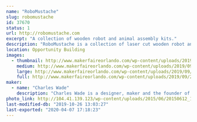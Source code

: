 ```yaml
---
name: "RoboMustache"
slug: robomustache
id: 37670
status: 1
url: http://robomustache.com
excerpt: "A collection of wooden robot and animal assembly kits."
description: "RoboMustache is a collection of laser cut wooden robot and animal assembly kits, accessories and more."
location: Opportunity Building
images:
  - thumbnail: http://www.makerfaireorlando.com/wp-content/uploads/2019/09/20190513_173323-01.jpeg
    medium: http://www.makerfaireorlando.com/wp-content/uploads/2019/09/20190513_173323-01.jpeg
    large: http://www.makerfaireorlando.com/wp-content/uploads/2019/09/20190513_173323-01.jpeg
    full: http://www.makerfaireorlando.com/wp-content/uploads/2019/09/20190513_173323-01.jpeg
maker:
  - name: "Charles Wade"
    description: "Charles Wade is a designer, maker and the founder of RoboMustache. "
photo_link: http://104.41.139.123/wp-content/uploads/2015/06/20150612_112453-SQUARE-1024x1024.jpg
last-modified-db: "2019-10-26 13:03:27"
last-exported: "2020-04-07 17:18:23"
---
```

